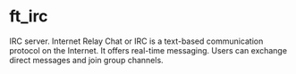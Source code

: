 # ft_irc
IRC server. Internet Relay Chat or IRC is a text-based communication protocol on the Internet. It offers real-time messaging. Users can exchange direct messages and join group channels.
